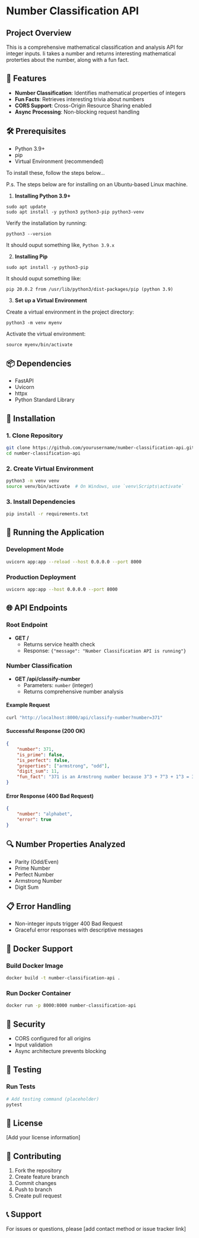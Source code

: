 # Number Classification API

## Project Overview

This is a comprehensive mathematical classification and analysis API for integer inputs. Ii takes a number and returns interesting mathematical proterties about the number, along with a fun fact.

## 🚀 Features

- **Number Classification**: Identifies mathematical properties of integers
- **Fun Facts**: Retrieves interesting trivia about numbers
- **CORS Support**: Cross-Origin Resource Sharing enabled
- **Async Processing**: Non-blocking request handling

## 🛠 Prerequisites

- Python 3.9+
- pip
- Virtual Environment (recommended)

To install these, follow the steps below...

P.s. The steps below are for installing on an Ubuntu-based Linux machine.

1. **Installing Python 3.9+**

```
sudo apt update
sudo apt install -y python3 python3-pip python3-venv
```

Verify the installation by running:

```
python3 --version
```

It should ouput something like, `Python 3.9.x`

2. **Installing Pip**

```
sudo apt install -y python3-pip
```

It should ouput something like:

```
pip 20.0.2 from /usr/lib/python3/dist-packages/pip (python 3.9)
```

3. **Set up a Virtual Environment**

Create a virtual environment in the project directory:

```
python3 -m venv myenv
```

Activate the virtual environment:

```
source myenv/bin/activate
```

## 📦 Dependencies

- FastAPI
- Uvicorn
- httpx
- Python Standard Library

## 🔧 Installation

### 1. Clone Repository
```bash
git clone https://github.com/yourusername/number-classification-api.git
cd number-classification-api
```

### 2. Create Virtual Environment
```bash
python3 -m venv venv
source venv/bin/activate  # On Windows, use `venv\Scripts\activate`
```

### 3. Install Dependencies
```bash
pip install -r requirements.txt
```

## 🚀 Running the Application

### Development Mode
```bash
uvicorn app:app --reload --host 0.0.0.0 --port 8000
```

### Production Deployment
```bash
uvicorn app:app --host 0.0.0.0 --port 8000
```

## 🌐 API Endpoints

### Root Endpoint
- **GET /** 
  - Returns service health check
  - Response: `{"message": "Number Classification API is running"}`

### Number Classification
- **GET /api/classify-number**
  - Parameters: `number` (integer)
  - Returns comprehensive number analysis

#### Example Request
```bash
curl "http://localhost:8000/api/classify-number?number=371"
```

#### Successful Response (200 OK)
```json
{
    "number": 371,
    "is_prime": false,
    "is_perfect": false,
    "properties": ["armstrong", "odd"],
    "digit_sum": 11,
    "fun_fact": "371 is an Armstrong number because 3^3 + 7^3 + 1^3 = 371"
}
```

#### Error Response (400 Bad Request)
```json
{
    "number": "alphabet",
    "error": true
}
```

## 🔍 Number Properties Analyzed

- Parity (Odd/Even)
- Prime Number
- Perfect Number
- Armstrong Number
- Digit Sum

## 📋 Error Handling

- Non-integer inputs trigger 400 Bad Request
- Graceful error responses with descriptive messages

## 🐳 Docker Support

### Build Docker Image
```bash
docker build -t number-classification-api .
```

### Run Docker Container
```bash
docker run -p 8000:8000 number-classification-api
```

## 🔐 Security

- CORS configured for all origins
- Input validation
- Async architecture prevents blocking

## 🧪 Testing

### Run Tests
```bash
# Add testing command (placeholder)
pytest
```

## 📝 License

[Add your license information]

## 🤝 Contributing

1. Fork the repository
2. Create feature branch
3. Commit changes
4. Push to branch
5. Create pull request

## 📞 Support

For issues or questions, please [add contact method or issue tracker link]